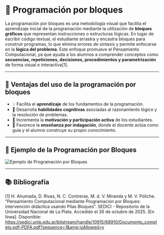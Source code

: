 # 🧩 Programación por bloques

La programación por bloques es una metodología visual que facilita el aprendizaje inicial de la programación mediante la utilización de **bloques gráficos** que representan instrucciones o estructuras lógicas. En lugar de escribir código textual, el estudiante arrastra y encastra bloques para construir programas, lo que elimina errores de sintaxis y permite enfocarse en la **lógica del problema**.
Este enfoque promueve el Pensamiento Computacional, ya que ayuda a los alumnos a comprender conceptos como **secuencias, repeticiones, decisiones, procedimientos y parametrización** de forma visual e interactiva[1].

---

## 🎯 Ventajas del uso de la programación por bloques

- 💡 Facilita el **aprendizaje** de los fundamentos de la programación.  
- 🧠 Desarrolla **habilidades cognitivas** asociadas al razonamiento lógico y la resolución de problemas.  
- 🚀 Incrementa la **motivación y participación activa** de los estudiantes.  
- 🧩 Favorece la **enseñanza por indagación**, donde el docente actúa como guía y el alumno construye su propio conocimiento.

---

## 🧱 Ejemplo de la Programación por Bloques

![Ejemplo de Programación por Bloques](https://upload.wikimedia.org/wikipedia/commons/1/18/Scratch_blocks_example.png)

---

## 📚 **Bibliografía**

[1] H. Ahumada, D. Rivas, N. C. Contreras, M. d. V. Miranda y M. V. Póliche. “Pensamiento Computacional mediante Programación por Bloques: intervención didáctica usando Pilas Bloques”. SEDICI - Repositorio de la Universidad Nacional de La Plata. Accedido el 26 de octubre de 2025. [En línea]. Disponible: https://sedici.unlp.edu.ar/bitstream/handle/10915/68910/Documento_completo.pdf-PDFA.pdf?sequence=1&amp;isAllowed=y
